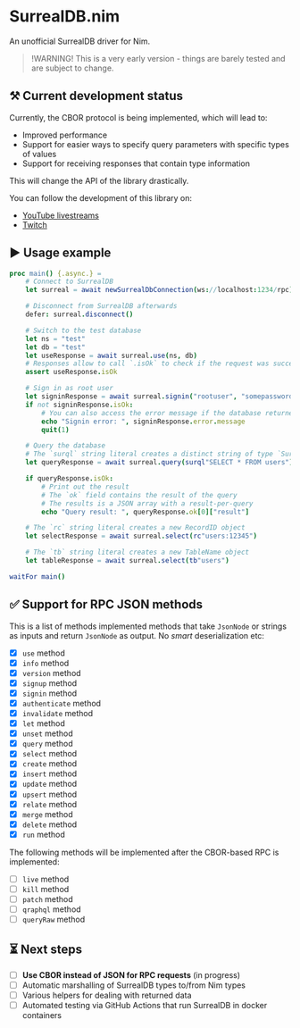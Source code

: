 # SurrealDB.nim

An unofficial SurrealDB driver for Nim.

> !WARNING!
> This is a very early version - things are barely tested and are subject to change.

## ⚒️ Current development status

Currently, the CBOR protocol is being implemented, which will lead to:
- Improved performance
- Support for easier ways to specify query parameters with specific types of values
- Support for receiving responses that contain type information

This will change the API of the library drastically.

You can follow the development of this library on:
- [YouTube livestreams](https://www.youtube.com/playlist?list=PL5AVzKSngnt-vUzv1ykgY8mToNWsMYdcG)
- [Twitch](https://www.twitch.tv/xkontitech)

## ▶️ Usage example

```nim
proc main() {.async.} =
    # Connect to SurrealDB
    let surreal = await newSurrealDbConnection(ws://localhost:1234/rpc)

    # Disconnect from SurrealDB afterwards
    defer: surreal.disconnect()

    # Switch to the test database
    let ns = "test"
    let db = "test"
    let useResponse = await surreal.use(ns, db)
    # Responses allow to call `.isOk` to check if the request was successful
    assert useResponse.isOk

    # Sign in as root user
    let signinResponse = await surreal.signin("rootuser", "somepassword")
    if not signinResponse.isOk:
        # You can also access the error message if the database returned an error
        echo "Signin error: ", signinResponse.error.message
        quit(1)

    # Query the database
    # The `surql` string literal creates a distinct string of type `SurQL`
    let queryResponse = await surreal.query(surql"SELECT * FROM users")

    if queryResponse.isOk:
        # Print out the result
        # The `ok` field contains the result of the query
        # The results is a JSON array with a result-per-query
        echo "Query result: ", queryResponse.ok[0]["result"]

    # The `rc` string literal creates a new RecordID object
    let selectResponse = await surreal.select(rc"users:12345")

    # The `tb` string literal creates a new TableName object
    let tableResponse = await surreal.select(tb"users")

waitFor main()
```

## ✅ Support for RPC JSON methods

This is a list of methods implemented methods that take `JsonNode` or strings as inputs and return `JsonNode` as output. No _smart_ deserialization etc:

- [x] `use` method
- [x] `info` method
- [x] `version` method
- [x] `signup` method
- [x] `signin` method
- [x] `authenticate` method
- [x] `invalidate` method
- [x] `let` method
- [x] `unset` method
- [x] `query` method
- [x] `select` method
- [x] `create` method
- [x] `insert` method
- [x] `update` method
- [x] `upsert` method
- [x] `relate` method
- [x] `merge` method
- [x] `delete` method
- [x] `run` method

The following methods will be implemented after the CBOR-based RPC is implemented:

- [ ] `live` method
- [ ] `kill` method
- [ ] `patch` method
- [ ] `qraphql` method
- [ ] `queryRaw` method

## ⏳ Next steps

- [ ] **Use CBOR instead of JSON for RPC requests** (in progress)
- [ ] Automatic marshalling of SurrealDB types to/from Nim types
- [ ] Various helpers for dealing with returned data
- [ ] Automated testing via GitHub Actions that run SurrealDB in docker containers